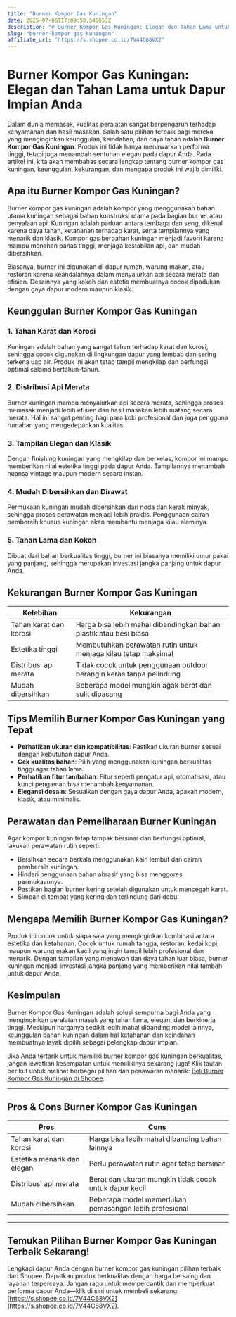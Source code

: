```yaml
---
title: "Burner Kompor Gas Kuningan"
date: 2025-07-06T17:09:50.549653Z
description: "# Burner Kompor Gas Kuningan: Elegan dan Tahan Lama untuk Dapur Impian Anda..."
slug: "burner-kompor-gas-kuningan"
affiliate_url: "https://s.shopee.co.id/7V44C68VX2"
---
```

# Burner Kompor Gas Kuningan: Elegan dan Tahan Lama untuk Dapur Impian Anda

Dalam dunia memasak, kualitas peralatan sangat berpengaruh terhadap kenyamanan dan hasil masakan. Salah satu pilihan terbaik bagi mereka yang menginginkan keunggulan, keindahan, dan daya tahan adalah **Burner Kompor Gas Kuningan**. Produk ini tidak hanya menawarkan performa tinggi, tetapi juga menambah sentuhan elegan pada dapur Anda. Pada artikel ini, kita akan membahas secara lengkap tentang burner kompor gas kuningan, keunggulan, kekurangan, dan mengapa produk ini wajib dimiliki.

## Apa itu Burner Kompor Gas Kuningan?

Burner kompor gas kuningan adalah kompor yang menggunakan bahan utama kuningan sebagai bahan konstruksi utama pada bagian burner atau penyalaan api. Kuningan adalah paduan antara tembaga dan seng, dikenal karena daya tahan, ketahanan terhadap karat, serta tampilannya yang menarik dan klasik. Kompor gas berbahan kuningan menjadi favorit karena mampu menahan panas tinggi, menjaga kestabilan api, dan mudah dibersihkan.

Biasanya, burner ini digunakan di dapur rumah, warung makan, atau restoran karena keandalannya dalam menyalurkan api secara merata dan efisien. Desainnya yang kokoh dan estetis membuatnya cocok dipadukan dengan gaya dapur modern maupun klasik.

## Keunggulan Burner Kompor Gas Kuningan

### 1. Tahan Karat dan Korosi

Kuningan adalah bahan yang sangat tahan terhadap karat dan korosi, sehingga cocok digunakan di lingkungan dapur yang lembab dan sering terkena uap air. Produk ini akan tetap tampil mengkilap dan berfungsi optimal selama bertahun-tahun.

### 2. Distribusi Api Merata

Burner kuningan mampu menyalurkan api secara merata, sehingga proses memasak menjadi lebih efisien dan hasil masakan lebih matang secara merata. Hal ini sangat penting bagi para koki profesional dan juga pengguna rumahan yang mengedepankan kualitas.

### 3. Tampilan Elegan dan Klasik

Dengan finishing kuningan yang mengkilap dan berkelas, kompor ini mampu memberikan nilai estetika tinggi pada dapur Anda. Tampilannya menambah nuansa vintage maupun modern secara instan.

### 4. Mudah Dibersihkan dan Dirawat

Permukaan kuningan mudah dibersihkan dari noda dan kerak minyak, sehingga proses perawatan menjadi lebih praktis. Penggunaan cairan pembersih khusus kuningan akan membantu menjaga kilau alaminya.

### 5. Tahan Lama dan Kokoh

Dibuat dari bahan berkualitas tinggi, burner ini biasanya memiliki umur pakai yang panjang, sehingga merupakan investasi jangka panjang untuk dapur Anda.

## Kekurangan Burner Kompor Gas Kuningan

| Kelebihan | Kekurangan |
|--------------|--------------|
| Tahan karat dan korosi | Harga bisa lebih mahal dibandingkan bahan plastik atau besi biasa |
| Estetika tinggi | Membutuhkan perawatan rutin untuk menjaga kilau tetap maksimal |
| Distribusi api merata | Tidak cocok untuk penggunaan outdoor berangin keras tanpa pelindung |
| Mudah dibersihkan | Beberapa model mungkin agak berat dan sulit dipasang |

## Tips Memilih Burner Kompor Gas Kuningan yang Tepat

- **Perhatikan ukuran dan kompatibilitas**: Pastikan ukuran burner sesuai dengan kebutuhan dapur Anda.
- **Cek kualitas bahan**: Pilih yang menggunakan kuningan berkualitas tinggi agar tahan lama.
- **Perhatikan fitur tambahan**: Fitur seperti pengatur api, otomatisasi, atau kunci pengaman bisa menambah kenyamanan.
- **Elegansi desain**: Sesuaikan dengan gaya dapur Anda, apakah modern, klasik, atau minimalis.

## Perawatan dan Pemeliharaan Burner Kuningan

Agar kompor kuningan tetap tampak bersinar dan berfungsi optimal, lakukan perawatan rutin seperti:

- Bersihkan secara berkala menggunakan kain lembut dan cairan pembersih kuningan.
- Hindari penggunaan bahan abrasif yang bisa menggores permukaannya.
- Pastikan bagian burner kering setelah digunakan untuk mencegah karat.
- Simpan di tempat yang kering dan terlindung dari debu.

## Mengapa Memilih Burner Kompor Gas Kuningan?

Produk ini cocok untuk siapa saja yang menginginkan kombinasi antara estetika dan ketahanan. Cocok untuk rumah tangga, restoran, kedai kopi, maupun warung makan kecil yang ingin tampil lebih profesional dan menarik. Dengan tampilan yang menawan dan daya tahan luar biasa, burner kuningan menjadi investasi jangka panjang yang memberikan nilai tambah untuk dapur Anda.

## Kesimpulan

Burner Kompor Gas Kuningan adalah solusi sempurna bagi Anda yang menginginkan peralatan masak yang tahan lama, elegan, dan berkinerja tinggi. Meskipun harganya sedikit lebih mahal dibanding model lainnya, keunggulan bahan kuningan dalam hal ketahanan dan keindahan membuatnya layak dipilih sebagai pelengkap dapur impian.

Jika Anda tertarik untuk memiliki burner kompor gas kuningan berkualitas, jangan lewatkan kesempatan untuk memilikinya sekarang juga! Klik tautan berikut untuk melihat berbagai pilihan dan penawaran menarik: [Beli Burner Kompor Gas Kuningan di Shopee](https://s.shopee.co.id/7V44C68VX2).

---

## Pros & Cons Burner Kompor Gas Kuningan

| **Pros** | **Cons** |
|------------|-----------|
| Tahan karat dan korosi | Harga bisa lebih mahal dibanding bahan lainnya |
| Estetika menarik dan elegan | Perlu perawatan rutin agar tetap bersinar |
| Distribusi api merata | Berat dan ukuran mungkin tidak cocok untuk dapur kecil |
| Mudah dibersihkan | Beberapa model memerlukan pemasangan lebih profesional |

---

## Temukan Pilihan Burner Kompor Gas Kuningan Terbaik Sekarang!

Lengkapi dapur Anda dengan burner kompor gas kuningan pilihan terbaik dari Shopee. Dapatkan produk berkualitas dengan harga bersaing dan layanan terpercaya. Jangan ragu untuk mempercantik dan memperkuat performa dapur Anda—klik di sini untuk membeli sekarang: [https://s.shopee.co.id/7V44C68VX2](https://s.shopee.co.id/7V44C68VX2).
